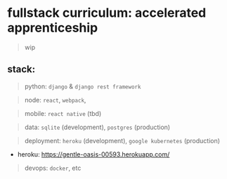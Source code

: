 # fullstack curriculum: accelerated apprenticeship
> wip

## stack:
> python: `django` & `django rest framework`

> node: `react`, `webpack`,

> mobile: `react native` (tbd)

> data: `sqlite` (development), `postgres` (production)

> deployment: `heroku` (development), `google kubernetes` (production)
 - heroku: https://gentle-oasis-00593.herokuapp.com/

> devops: `docker`, etc

